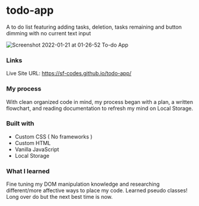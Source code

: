 # todo-app
A to do list featuring adding tasks, deletion, tasks remaining and button dimming with no current text input

![Screenshot 2022-01-21 at 01-26-52 To-do App ](https://user-images.githubusercontent.com/82302032/150477391-dff79579-3f1a-4d80-9ecc-67ef034cdf2d.png)


### Links
Live Site URL: https://sf-codes.github.io/todo-app/

### My process
With clean organized code in mind, my process began with a plan, a written flowchart, and reading documentation to 
refresh my mind on Local Storage.


### Built with

- Custom CSS ( No frameworks )
- Custom HTML
- Vanilla JavaScript
- Local Storage


### What I learned

Fine tuning my DOM manipulation knowledge and researching different/more affective ways to place my code. 
Learned pseudo classes! Long over do but the next best time is now.
